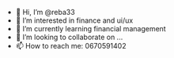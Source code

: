 - 👋 Hi, I’m @reba33
- 👀 I’m interested in finance and ui/ux
- 🌱 I’m currently learning financial management
- 💞️ I’m looking to collaborate on ...
- 📫 How to reach me: 0670591402

<!---
reba33/reba33 is a ✨ special ✨ repository because its `README.md` (this file) appears on your GitHub profile.
You can click the Preview link to take a look at your changes.
--->
